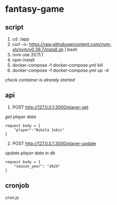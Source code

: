 # fantasy-game

## script
1. cd ./app
2. curl -o- https://raw.githubusercontent.com/nvm-sh/nvm/v0.39.7/install.sh | bash
3. nvm use 20.11.1
4. npm install 
5. docker-compose -f docker-compose.yml kill
6. docker-compose -f docker-compose.yml up -d 

*check container is already started* 

## api
1. POST http://127.0.0.1:3000/player-get 

*get player data*

    request body = {
        "player":"Nikola Jokic"
    }

2. POST http://127.0.0.1:3000/player-update 

*update player data in db*

    request body = {
        "season_year": "2024"
    }

## cronjob
cron.js
